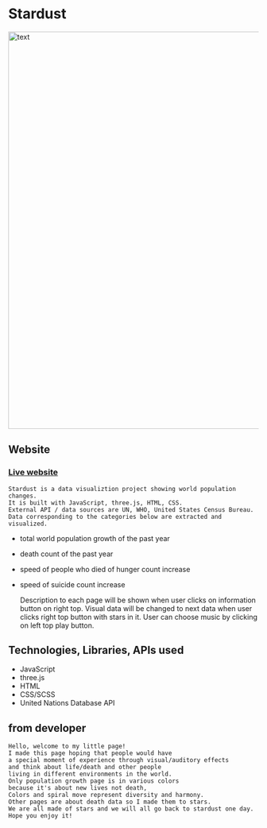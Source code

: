 # Stardust

<img src="https://kslportfolio.s3.us-west-1.amazonaws.com/stardust.gif" alt="text" width="800"/>


## Website
### [Live website](https://totorasora.github.io/JavascriptProject-Stardust/)


    Stardust is a data visualiztion project showing world population changes.
    It is built with JavaScript, three.js, HTML, CSS.
    External API / data sources are UN, WHO, United States Census Bureau.
    Data corresponding to the categories below are extracted and visualized.

- total world population growth of the past year
- death count of the past year
- speed of people who died of hunger count increase
- speed of suicide count increase

    Description to each page will be shown when user clicks on information button on right top.
    Visual data will be changed to next data when user clicks right top button with stars in it.
    User can choose music by clicking on left top play button.


## Technologies, Libraries, APIs used
- JavaScript
- three.js
- HTML
- CSS/SCSS
- United Nations Database API


## from developer
    Hello, welcome to my little page!
    I made this page hoping that people would have
    a special moment of experience through visual/auditory effects
    and think about life/death and other people
    living in different environments in the world.
    Only population growth page is in various colors
    because it's about new lives not death,
    Colors and spiral move represent diversity and harmony.
    Other pages are about death data so I made them to stars.
    We are all made of stars and we will all go back to stardust one day.
    Hope you enjoy it!



